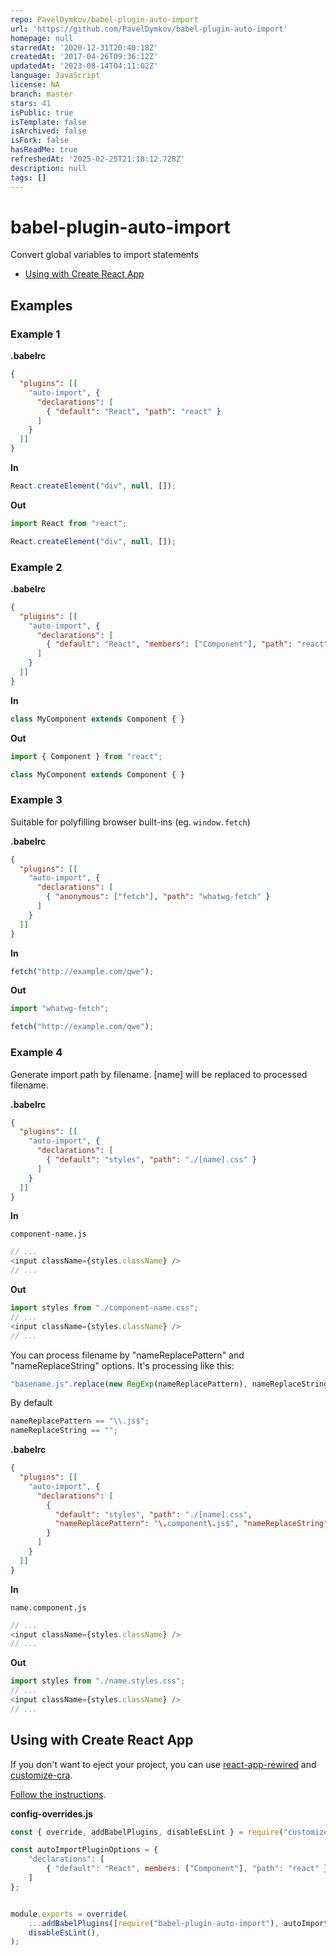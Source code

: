 ```yaml
---
repo: PavelDymkov/babel-plugin-auto-import
url: 'https://github.com/PavelDymkov/babel-plugin-auto-import'
homepage: null
starredAt: '2020-12-31T20:40:18Z'
createdAt: '2017-04-26T09:36:12Z'
updatedAt: '2023-08-14T04:11:02Z'
language: JavaScript
license: NA
branch: master
stars: 41
isPublic: true
isTemplate: false
isArchived: false
isFork: false
hasReadMe: true
refreshedAt: '2025-02-25T21:18:12.728Z'
description: null
tags: []
---
```


# babel-plugin-auto-import


Convert global variables to import statements

- [Using with Create React App](#using-with-create-react-app)


## Examples

### Example 1

**.babelrc**

```json
{
  "plugins": [[
    "auto-import", {
      "declarations": [
        { "default": "React", "path": "react" }
      ]
    }
  ]]
}
```

**In**

```javascript
React.createElement("div", null, []);
```

**Out**

```javascript
import React from "react";

React.createElement("div", null, []);
```

### Example 2

**.babelrc**

```json
{
  "plugins": [[
    "auto-import", {
      "declarations": [
        { "default": "React", "members": ["Component"], "path": "react" }
      ]
    }
  ]]
}
```

**In**

```javascript
class MyComponent extends Component { }
```

**Out**

```javascript
import { Component } from "react";

class MyComponent extends Component { }
```

### Example 3

Suitable for polyfilling browser built-ins (eg. `window.fetch`) 

**.babelrc**

```json
{
  "plugins": [[
    "auto-import", {
      "declarations": [
        { "anonymous": ["fetch"], "path": "whatwg-fetch" }
      ]
    }
  ]]
}
```

**In**

```javascript
fetch("http://example.com/qwe");
```

**Out**

```javascript
import "whatwg-fetch";

fetch("http://example.com/qwe");
```

### Example 4

Generate import path by filename. [name] will be replaced to processed filename.

**.babelrc**

```json
{
  "plugins": [[
    "auto-import", {
      "declarations": [
        { "default": "styles", "path": "./[name].css" }
      ]
    }
  ]]
}
```

**In**

``` component-name.js ```

```javascript
// ...
<input className={styles.className} />
// ...
```

**Out**

```javascript
import styles from "./component-name.css";
// ...
<input className={styles.className} />
// ...
```

You can process filename by "nameReplacePattern" and "nameReplaceString" options. It's processing like this:

```javascript
"basename.js".replace(new RegExp(nameReplacePattern), nameReplaceString); // == [name]
```

By default
```javascript
nameReplacePattern == "\\.js$";
nameReplaceString == "";
```


**.babelrc**

```json
{
  "plugins": [[
    "auto-import", {
      "declarations": [
        {
          "default": "styles", "path": "./[name].css",
          "nameReplacePattern": "\.component\.js$", "nameReplaceString": ".styles"
        }
      ]
    }
  ]]
}
```

**In**

``` name.component.js ```

```javascript
// ...
<input className={styles.className} />
// ...
```

**Out**

```javascript
import styles from "./name.styles.css";
// ...
<input className={styles.className} />
// ...
```

## Using with Create React App

If you don't want to eject your project, you can use [react-app-rewired](https://github.com/timarney/react-app-rewired) and
[customize-cra](https://github.com/arackaf/customize-cra).

[Follow the instructions](https://github.com/timarney/react-app-rewired#how-to-rewire-your-create-react-app-project).

**config-overrides.js**

```javascript
const { override, addBabelPlugins, disableEsLint } = require("customize-cra");

const autoImportPluginOptions = {
    "declarations": [
        { "default": "React", members: ["Component"], "path": "react" }
    ]
};


module.exports = override(
    ...addBabelPlugins([require("babel-plugin-auto-import"), autoImportPluginOptions]),
    disableEsLint(),
);
```
